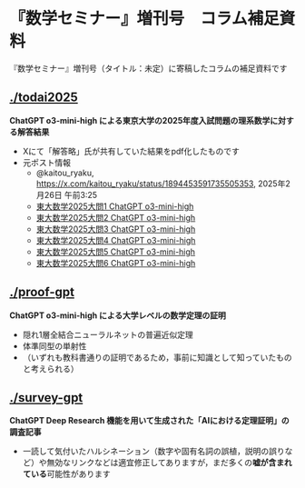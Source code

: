# 『数学セミナー』増刊号　コラム補足資料
『数学セミナー』増刊号（タイトル：未定）に寄稿したコラムの補足資料です

## [./todai2025](https://github.com/shosonoda/susemi2025aitp/tree/main/todai2025)
**ChatGPT o3-mini-high による東京大学の2025年度入試問題の理系数学に対する解答結果**
- Xにて「解答略」氏が共有していた結果をpdf化したものです
- 元ポスト情報
  - @kaitou\_ryaku, https://x.com/kaitou_ryaku/status/1894453591735505353, 2025年2月26日 午前3:25
  - [東大数学2025大問1 ChatGPT o3-mini-high](https://chatgpt.com/share/67be02df-c56c-8001-ba35-176dca1f07d3)
  - [東大数学2025大問2 ChatGPT o3-mini-high](https://chatgpt.com/share/67be02f6-9b54-8001-9ec1-6a3abb754305)
  - [東大数学2025大問3 ChatGPT o3-mini-high](https://chatgpt.com/share/67be030c-58e8-8001-9032-fdfd32633a21)
  - [東大数学2025大問4 ChatGPT o3-mini-high](https://chatgpt.com/share/67be0321-67a4-8001-94c2-6775ac992d7f)
  - [東大数学2025大問5 ChatGPT o3-mini-high](https://chatgpt.com/share/67be032c-cc20-8001-85ad-f6b07c06077e)
  - [東大数学2025大問6 ChatGPT o3-mini-high](https://chatgpt.com/share/67be033d-9d0c-8001-a89f-6f89faf0a07c)

## [./proof-gpt](https://github.com/shosonoda/susemi2025aitp/tree/main/proof-gpt)
**ChatGPT o3-mini-high による大学レベルの数学定理の証明**
- 隠れ1層全結合ニューラルネットの普遍近似定理
- 体準同型の単射性
- （いずれも教科書通りの証明であるため，事前に知識として知っていたものと考えられる）

## [./survey-gpt](https://github.com/shosonoda/susemi2025aitp/tree/main/survey-gpt)
**ChatGPT Deep Research 機能を用いて生成された「AIにおける定理証明」の調査記事**
- 一読して気付いたハルシネーション（数字や固有名詞の誤植，説明の誤りなど）や無効なリンクなどは適宜修正してありますが，まだ多くの**嘘が含まれている**可能性があります

